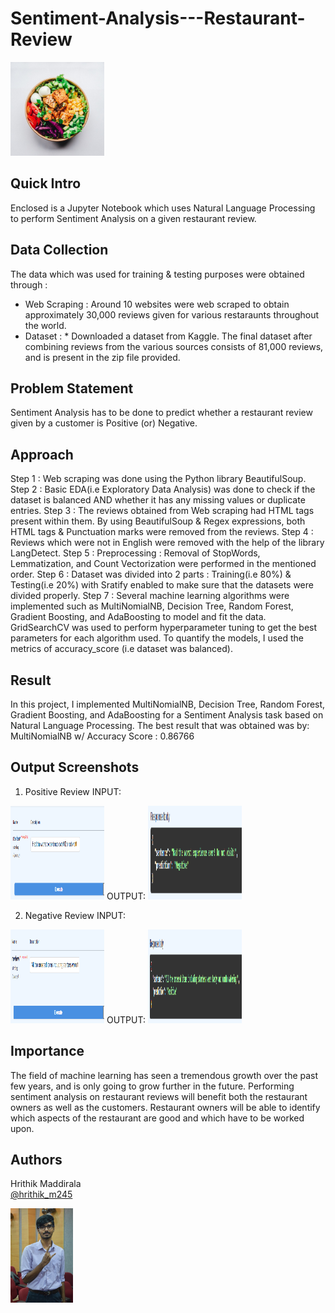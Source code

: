 # Sentiment-Analysis---Restaurant-Review

<img src="Picture.jpg" width = "150" height = "150" >

## Quick Intro
Enclosed is a Jupyter Notebook which uses Natural Language Processing to perform Sentiment Analysis on a given restaurant review.

## Data Collection
The data which was used for training & testing purposes were obtained through : 
* Web Scraping : Around 10 websites were web scraped to obtain approximately 30,000 reviews given for various restaraunts throughout the world. 
* Dataset :
            * Downloaded a dataset from Kaggle.
The final dataset after combining reviews from the various sources consists of 81,000 reviews, and is present in the zip file provided.

## Problem Statement
Sentiment Analysis has to be done to predict whether a restaurant review given by a customer is Positive (or) Negative.

## Approach
Step 1 : Web scraping was done using the Python library BeautifulSoup. 
Step 2 : Basic EDA(i.e Exploratory Data Analysis) was done to check if the dataset is balanced AND whether it has any missing values or duplicate entries.
Step 3 : The reviews obtained from Web scraping had HTML tags present within them. By using BeautifulSoup & Regex expressions, both HTML tags & Punctuation marks were removed from the reviews.
Step 4 : Reviews which were not in English were removed with the help of the library LangDetect.
Step 5 : Preprocessing : Removal of StopWords, Lemmatization, and Count Vectorization were performed in the mentioned order.
Step 6 : Dataset was divided into 2 parts : Training(i.e 80%) & Testing(i.e 20%) with Sratify enabled to make sure that the datasets were divided properly.
Step 7 : Several machine learning algorithms were implemented such as MultiNomialNB, Decision Tree, Random Forest, Gradient Boosting, and AdaBoosting to model and fit the data. GridSearchCV was used to perform hyperparameter tuning to get the best parameters for each algorithm used. To quantify the models, I used the metrics of accuracy_score (i.e dataset was balanced).


## Result
In this project, I implemented MultiNomialNB, Decision Tree, Random Forest, Gradient Boosting, and AdaBoosting for a Sentiment Analysis task based on Natural Language Processing. The best result that was obtained was by: MultiNomialNB w/ Accuracy Score : 0.86766

## Output Screenshots 

1. Positive Review
INPUT: 
<img src="Ex1 - Question.png" width = "150" height = "150" >
OUTPUT: 
<img src="Ex1 - Prediction.png" width = "150" height = "150" >

2. Negative Review
INPUT: 
<img src="Ex2 - Question.png" width = "150" height = "150" >
OUTPUT: 
<img src="Ex2 - Prediction.png" width = "150" height = "150" >

## Importance
The field of machine learning has seen a tremendous growth over the past few years, and is only going to grow further in the future. 
Performing sentiment analysis on restaurant reviews will benefit both the restaurant owners as well as the customers. Restaurant owners will be able to identify which aspects of the restaurant are good and which have to be worked upon. 

## Authors

Hrithik Maddirala  
[@hrithik_m245](https://www.linkedin.com/in/hrithik-maddirala/)


<img src="DSC_0037-01-01.jpeg" width="100">
